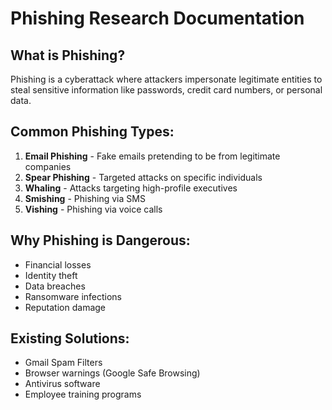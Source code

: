 # Phishing Research Documentation

## What is Phishing?
Phishing is a cyberattack where attackers impersonate legitimate entities to steal sensitive information like passwords, credit card numbers, or personal data.

## Common Phishing Types:
1. **Email Phishing** - Fake emails pretending to be from legitimate companies
2. **Spear Phishing** - Targeted attacks on specific individuals
3. **Whaling** - Attacks targeting high-profile executives
4. **Smishing** - Phishing via SMS
5. **Vishing** - Phishing via voice calls

## Why Phishing is Dangerous:
- Financial losses
- Identity theft
- Data breaches
- Ransomware infections
- Reputation damage

## Existing Solutions:
- Gmail Spam Filters
- Browser warnings (Google Safe Browsing)
- Antivirus software
- Employee training programs